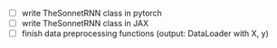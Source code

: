 - [ ] write TheSonnetRNN class in pytorch
- [ ] write TheSonnetRNN class in JAX
- [ ] finish data preprocessing functions (output: DataLoader with X, y)
